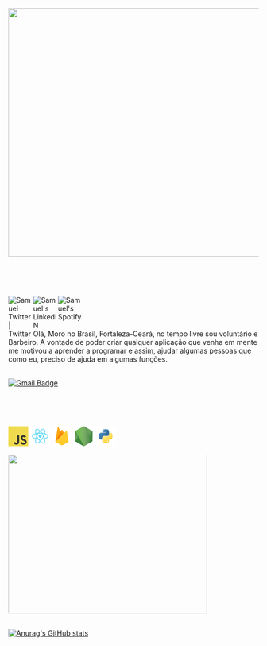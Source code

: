 <img src='https://images.unsplash.com/photo-1489875347897-49f64b51c1f8?ixlib=rb-1.2.1&ixid=MnwxMjA3fDB8MHxwaG90by1wYWdlfHx8fGVufDB8fHx8&auto=format&fit=crop&w=750&q=80' align='center' width=1200 height=500/>

<br/><br/><br/>


<a href="https://twitter.com/Samuel23379968">
  <img align="left" alt="Samuel Twitter | Twitter" width="50px" src="https://raw.githubusercontent.com/peterthehan/peterthehan/master/assets/twitter.svg" />
</a>
<a href="https://t.co/k50vJwHRaw?amp=1">
  <img align="left" alt="Samuel's LinkedIN" width="50px" src="https://raw.githubusercontent.com/peterthehan/peterthehan/master/assets/linkedin.svg" />

<a href="https://open.spotify.com/user/cexxh3386vtc902bqu8ve3p3t?si=81cf760583b549b2">
  <img align="left" alt="Samuel's Spotify" width="50px" src="https://raw.githubusercontent.com/peterthehan/peterthehan/master/assets/spotify.svg" />
</a>
<br/><br/><br/><br/>
Olá,
  Moro no Brasil, Fortaleza-Ceará, no tempo livre sou voluntário e Barbeiro. A vontade de poder criar qualquer aplicação que venha em mente me motivou a aprender a programar e assim, ajudar algumas pessoas que como eu, preciso de ajuda em algumas funções.
  <br/><br/>
  
  [![Gmail Badge](https://img.shields.io/badge/-samuelcruz052@gmail.com-c14438?style=flat-square&logo=Gmail&logoColor=white&link=mailto:samuelcruz052@gmail.com)](mailto:samuelcruz052@gmail.com)
  
  <br/><br/><br/>
  
<code><img height="40" src="https://raw.githubusercontent.com/github/explore/80688e429a7d4ef2fca1e82350fe8e3517d3494d/topics/javascript/javascript.png"></code>
<code><img height="40" src="https://raw.githubusercontent.com/github/explore/80688e429a7d4ef2fca1e82350fe8e3517d3494d/topics/react/react.png"></code>
<code><img height="40" src="https://raw.githubusercontent.com/github/explore/80688e429a7d4ef2fca1e82350fe8e3517d3494d/topics/firebase/firebase.png"></code>
<code><img height="40" src="https://raw.githubusercontent.com/github/explore/80688e429a7d4ef2fca1e82350fe8e3517d3494d/topics/nodejs/nodejs.png"></code>
<code><img height="40" src="https://raw.githubusercontent.com/github/explore/80688e429a7d4ef2fca1e82350fe8e3517d3494d/topics/python/python.png"></code>
<br/>

  
  
<img align="center" src="https://www.windaydigital.com/wp-content/uploads/2020/12/39998-web-development.gif" width="400" height="320"/>
<br/><br/>

[![Anurag's GitHub stats](https://github-readme-stats.vercel.app/api?username=samgcm)](https://github.com/anuraghazra/github-readme-stats)




